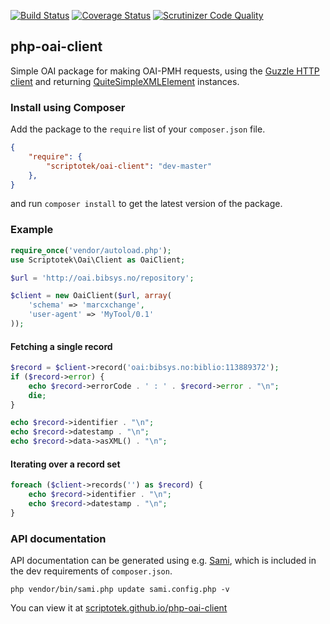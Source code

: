 [![Build Status](https://img.shields.io/travis/scriptotek/php-oai-client.svg)](https://travis-ci.org/scriptotek/php-oai-client)
[![Coverage Status](https://img.shields.io/coveralls/scriptotek/php-oai-client.svg)](https://coveralls.io/r/scriptotek/php-oai-client?branch=master)
[![Scrutinizer Code Quality](https://scrutinizer-ci.com/g/scriptotek/php-oai-client/badges/quality-score.png?b=master)](https://scrutinizer-ci.com/g/scriptotek/php-oai-client/?branch=master)

## php-oai-client

Simple OAI package for making OAI-PMH requests, using the 
[Guzzle HTTP client](http://guzzlephp.org/)
and returning 
[QuiteSimpleXMLElement](//github.com/danmichaelo/quitesimplexmlelement) instances. 

### Install using Composer

Add the package to the `require` list of your `composer.json` file.

```json
{
    "require": {
        "scriptotek/oai-client": "dev-master"
    },
}
``` 

and run `composer install` to get the latest version of the package.

### Example

```php
require_once('vendor/autoload.php');
use Scriptotek\Oai\Client as OaiClient;

$url = 'http://oai.bibsys.no/repository';

$client = new OaiClient($url, array(
    'schema' => 'marcxchange',
    'user-agent' => 'MyTool/0.1'
));
```

#### Fetching a single record

```php
$record = $client->record('oai:bibsys.no:biblio:113889372');
if ($record->error) {
    echo $record->errorCode . ' : ' . $record->error . "\n";
    die;
}

echo $record->identifier . "\n";
echo $record->datestamp . "\n";
echo $record->data->asXML() . "\n";
```

#### Iterating over a record set

```php
foreach ($client->records('') as $record) {
	echo $record->identifier . "\n";
	echo $record->datestamp . "\n";
}
```

### API documentation 

API documentation can be generated using e.g. [Sami](https://github.com/fabpot/sami),
which is included in the dev requirements of `composer.json`.

    php vendor/bin/sami.php update sami.config.php -v

You can view it at [scriptotek.github.io/php-oai-client](//scriptotek.github.io/php-oai-client/)
